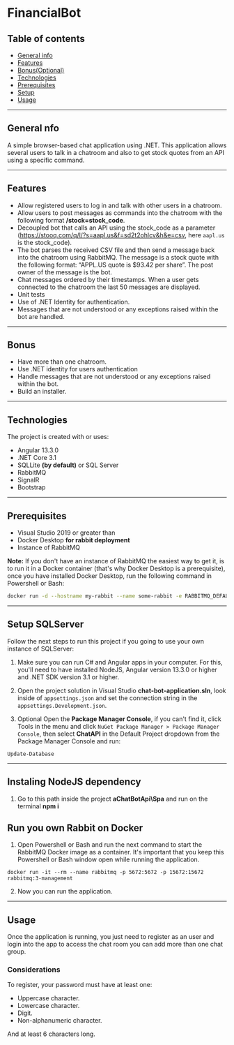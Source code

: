 # FinancialBot


## Table of contents
* [General info](#general-info)
* [Features](#features)
* [Bonus(Optional)](#bonus)
* [Technologies](#technologies)
* [Prerequisites](#prerequisites)
* [Setup](#setup)
* [Usage](#usage)

---

## General nfo
A simple browser-based chat application using .NET. This application allows several users to talk in a chatroom and also to get stock quotes from an API using a specific command.

---

## Features
* Allow registered users to log in and talk with other users in a chatroom.
* Allow users to post messages as commands into the chatroom with the following format **/stock=stock_code**.
* Decoupled bot that calls an API using the stock_code as a parameter (https://stooq.com/q/l/?s=aapl.us&f=sd2t2ohlcv&h&e=csv, here `aapl.us` is the stock_code).
* The bot parses the received CSV file and then send a message back into the chatroom using RabbitMQ. The message is a stock quote
with the following format: “APPL.US quote is $93.42 per share”. The post owner of the message is the bot.
*  Chat messages ordered by their timestamps. When a user gets connected to the chatroom the last 50 messages are displayed.
* Unit tests 
* Use of .NET Identity for authentication.
* Messages that are not understood or any exceptions raised within the bot are handled.

---

## Bonus
* Have more than one chatroom. 
* Use .NET identity for users authentication 
* Handle messages that are not understood or any exceptions raised within the bot.
* Build an installer.

---

## Technologies
The project is created with or uses:

* Angular 13.3.0
* .NET Core 3.1
* SQLLite **(by default)** or SQL Server
* RabbitMQ
* SignalR
* Bootstrap
---

## Prerequisites
* Visual Studio 2019 or greater than 
* Docker Desktop **for rabbit deployment**
* Instance of RabbitMQ

**Note:** If you don't have an instance of RabbitMQ the easiest way to get it, is to run it in a Docker container (that's why Docker Desktop is a prerequisite), once you have installed Docker Desktop, run the following command in Powershell or Bash:

```sh
docker run -d --hostname my-rabbit --name some-rabbit -e RABBITMQ_DEFAULT_USER=user -e RABBITMQ_DEFAULT_PASS=password rabbitmq:3-management
```

---

## Setup SQLServer
Follow the next steps to run this project if you going to use your own instance of SQLServer:

1. Make sure you can run C# and Angular apps in your computer. For this, you'll need to have installed NodeJS, Angular version 13.3.0 or higher and .NET SDK version 3.1 or higher.

2. Open the project solution in Visual Studio  **chat-bot-application.sln**, look inside of `appsettings.json` and set the connection string in the `appsettings.Development.json`.

3. Optional Open the **Package Manager Console**, if you can't find it, click Tools in the menu and click `NuGet Package Manager > Package Manager Console`, then select **ChatAPI** in the Default Project dropdown from the Package Manager Console and run:
```
Update-Database
```
---

## Instaling NodeJS dependency

1. Go to this path inside the project **aChatBotApi\Spa** and run on the terminal  **npm i**

## Run you own Rabbit on Docker

1. Open Powershell or Bash and run the next command to start the RabbitMQ Docker image as a container. It's important that you keep this Powershell or Bash window open while running the application.
```
docker run -it --rm --name rabbitmq -p 5672:5672 -p 15672:15672 rabbitmq:3-management
```


2. Now you can run the application.

---

## Usage
Once the application is running, you just need to register as an user and login into the app to access the chat room you can add more than one chat group.

### Considerations

To register, your password must have at least one:

* Uppercase character.
* Lowercase character.
* Digit.
* Non-alphanumeric character.

And at least 6 characters long.
 
